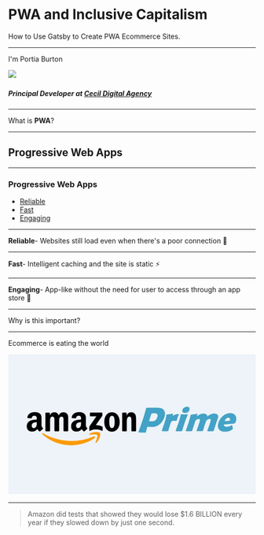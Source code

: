 # PWA and Inclusive Capitalism

How to Use Gatsby to Create PWA Ecommerce Sites.

---
I'm Portia Burton

![](https://res.cloudinary.com/blockchain-side-hustle/image/upload/c_scale,e_grayscale,h_333/v1554233429/portia_burton_vcl3wf.jpg)

##### Principal Developer at [Cecil Digital Agency](https://cecildigitalagency.com/)

---

What is <b>PWA</b>?

---
## Progressive Web Apps

---

### Progressive Web Apps
<ul style="text-align: justify">
    <li><a href="https://developers.google.cowebprogressive-web-apps#reliable">Reliable</a></li>
    <li><a href="https://developers.google.com/web/progressive-web-apps#fast">Fast</a></li>
    <li><a href="https://developers.google.com/web/progressive-web-apps#engaging">Engaging</a></li>
</ul>

---

<b>Reliable</b>- Websites still load even when there's a poor connection 🔌

---

<b>Fast</b>- Intelligent caching and the site is static ⚡️

---

<b>Engaging</b>-  App-like without the need for user to access through an app store 📱

---

Why is this important?

---

Ecommerce is eating the world

![](./amazon.jpg)


---

> Amazon did tests that showed they would lose $1.6 BILLION every year if they slowed down by just one second.



